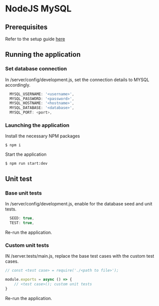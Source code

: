 # NodeJS MySQL

## Prerequisites
Refer to the setup guide [here](./SETUP.md)

## Running the application

### Set database connection
In /server/config/development.js, set the connection details to MYSQL accordingly.
```javascript
  MYSQL_USERNAME: '<username>',
  MYSQL_PASSWORD: '<password>',
  MYSQL_HOSTNAME: '<hostname>',
  MYSQL_DATABASE: '<database>',
  MYSQL_PORT: <port>,
```
### Launching the application
Install the necessary NPM packages
```
$ npm i
```

Start the application
```
$ npm run start:dev
```

## Unit test

### Base unit tests
In /server/config/development.js, enable for the database seed and unit tests.
```javascript
  SEED: true,
  TEST: true,
```
Re-run the application.

### Custom unit tests
IN /server.tests/main.js, replace the base test cases with the custom test cases.
```javascript
// const <test case> = require('./<path to file>');

module.exports = async () => {
    // <test case>(); custom unit tests
}
```
Re-run the application.